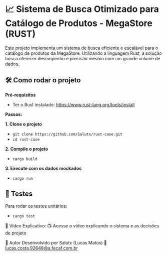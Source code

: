 # 📈 **Sistema de Busca Otimizado para Catálogo de Produtos - MegaStore (RUST)**<br/>

Este projeto implementa um sistema de busca eficiente e escalável para o catálogo de produtos da MegaStore. Utilizando a linguagem Rust, a solução busca oferecer desempenho e precisão mesmo com um grande volume de dados.

## 🛠️ **Como rodar o projeto**<br/>

**Pré-requisitos**<br/>

- Ter o Rust instalado: https://www.rust-lang.org/tools/install<br/>

**Passos:**<br/>

**1. Clone o projeto**<br/>

- `git clone https://github.com/Salutx/rust-case.git`<br/>
- `cd rust-case`<br/>

**2. Compile o projeto**<br/>

- `cargo build`<br/>

**3. Execute com os dados mockados**<br/>

- `cargo run`<br/>

## 🧪 Testes<br/>

Para rodar os testes unitários:

- `cargo test`

🎥 Vídeo Explicativo:
📺 Acesse o vídeo explicando o sistema e as decisões de projeto

🧠 Autor
Desenvolvido por Salutx (Lucas Matos) 📧 lucas.costa.92648@a.fecaf.com.br
